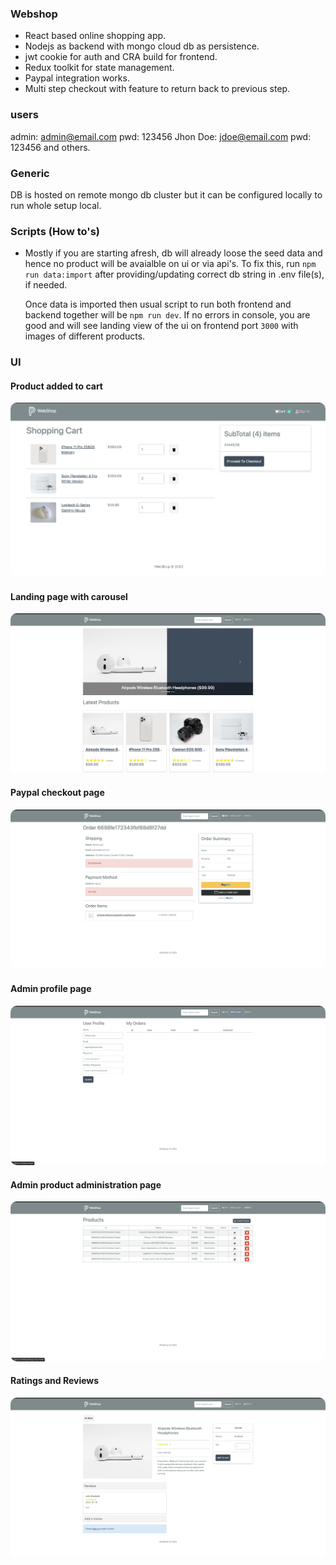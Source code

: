 ### Webshop

- React based online shopping app.
- Nodejs as backend with mongo cloud db as persistence.
- jwt cookie for auth and CRA build for frontend.
- Redux toolkit for state management.
- Paypal integration works.
- Multi step checkout with feature to return back to previous step.

### users

admin: admin@email.com pwd: 123456
Jhon Doe: jdoe@email.com  pwd: 123456
and others.

### Generic

DB is hosted on remote mongo db cluster but it can be configured locally to run whole setup local.

### Scripts (How to's)

- Mostly if you are starting afresh, db will already loose the seed data and hence no product will be
  avaialble on ui or via api's. To fix this, run `npm run data:import` after providing/updating correct db
  string in .env file(s), if needed.

  Once data is imported then usual script to run both frontend and backend together will be
  `npm run dev`. If no errors in console, you are good and will see landing view of the ui on frontend
  port `3000` with images of different products.

### UI

#### Product added to cart

<img
  src="./webshop.jpg"
  alt="contacts-manager-webpack"
  style="margin: 0 auto; border-radius:10px"/>

#### Landing page with carousel

<img
  src="./carousel.jpg"
  alt="carousel"
  style="margin: 0 auto; border-radius:10px"/>

#### Paypal checkout page

<img
  src="./paypal-checkout.jpg"
  alt="paypal"
  style="margin: 0 auto; border-radius:10px"/>

#### Admin profile page

<img
  src="./admin-profile.jpg"
  alt="admin profile"
  style="margin: 0 auto; border-radius:10px"/>

#### Admin product administration page

<img
  src="./admin-products.jpg"
  alt="admin product administration"
  style="margin: 0 auto; border-radius:10px"/>

#### Ratings and Reviews

<img
  src="./Ratings-Reviews.jpg"
  alt="Ratings and Reviews"
  style="margin: 0 auto; border-radius:10px"/>